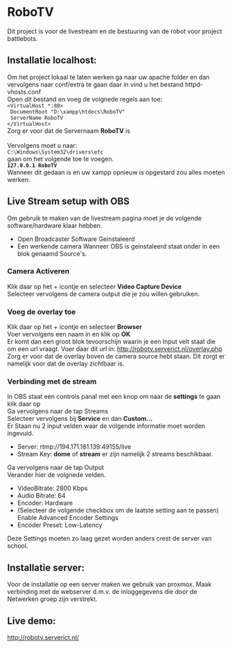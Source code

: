 # RoboTV

Dit project is voor de livestream en de bestuuring van de robot voor project battlebots.

## Installatie localhost:

Om het project lokaal te laten werken ga naar uw apache folder en dan vervolgens naar conf/extra te gaan daar in vind u het bestand httpd-vhosts.conf <br />
Open dit bestand en voeg de volgnede regels aan toe:<br />
`<VirtualHost *:80>` <br />
` DocumentRoot "D:\xampp\htdocs\RoboTV"` <br />
` ServerName RoboTV` <br />
`</VirtualHost>` <br />
Zorg er voor dat de Servernaam **RoboTV** is<br /> <br />
Vervolgens moet u naar: <br />
`C:\Windows\System32\drivers\etc`<br />
gaan om het volgende toe te voegen. <br />
**`127.0.0.1 RoboTV`** <br />
Wanneer dit gedaan is en uw xampp opnieuw is opgestard zou alles moeten werken.

## Live Stream setup with OBS

Om gebruik te maken van de livestream pagina moet je de volgende software/hardware klaar hebben.

-   Open Broadcaster Software Geinstaleerd
-   Een werkende camera
    Wanneer OBS is geinstaleerd staat onder in een blok genaamd Source's.

### Camera Activeren

Klik daar op het + icontje en selecteer **Video Capture Device**<br />
Selecteer vervolgens de camera output die je zou willen gebruiken.

### Voeg de overlay toe

Klik daar op het + icontje en selecteer **Browser** <br />
Voer vervolgens een naam in en klik op **OK** <br />
Er komt dan een groot blok tevoorschijn waarin je een Input velt staat die om een url vraagt. Voer daar dit url in: http://robotv.serverict.nl/overlay.php <br />
Zorg er voor dat de overlay boven de camera source hebt staan. Dit zorgt er namelijk voor dat de overlay zichtbaar is. <br />

### Verbinding met de stream

In OBS staat een controls panal met een knop om naar de **settings** te gaan klik daar op<br />
Ga vervolgens naar de tap Streams<br />
Selecteer vervolgens bij **Service** en dan **Custom...**<br />
Er Staan nu 2 input velden waar de volgende informatie moet worden ingevuld.<br />

-   Server: rtmp://194.171.181.139:49155/live
-   Stream Key: **dome** of **stream** er zijn namelijk 2 streams beschikbaar.<br />

Ga vervolgens naar de tap Output<br />
Verander hier de volgnede velden.<br />

-   VideoBitrate: 2800 Kbps
-   Audio Bitrate: 64
-   Encoder: Hardware
-   (Selecteer de volgende checkbox om de laatste setting aan te passen) Enable Advanced Encoder Settings
-   Encoder Preset: Low-Latency

Deze Settings moeten zo laag gezet worden anders crest de server van school.

## Installatie server:

Voor de installatie op een server maken we gebruik van proxmox. Maak verbinding met de webserver d.m.v. de inloggegevens die door de Netwerken groep zijn verstrekt.

## Live demo:

http://robotv.serverict.nl/
